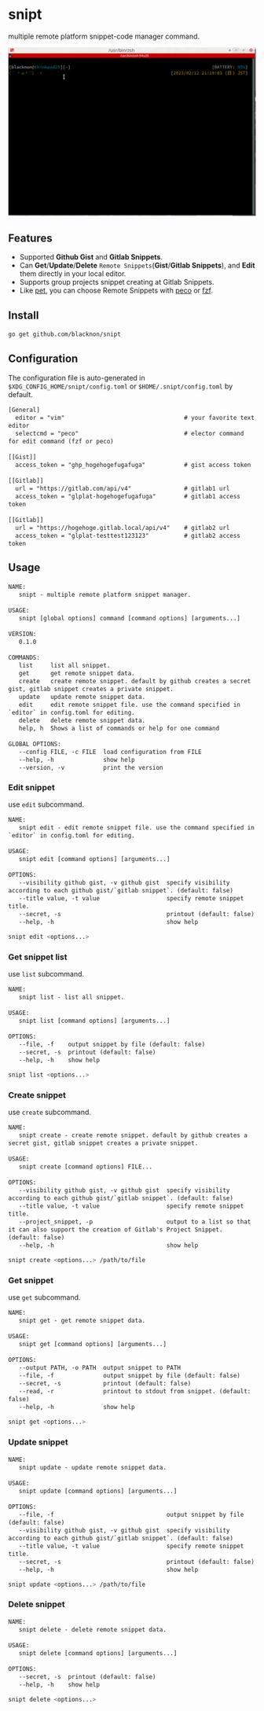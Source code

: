 snipt
===

multiple remote platform snippet-code manager command.

<p align="center">
<img src="./img/image.gif" />
</p>

## Features

- Supported **Github Gist** and **Gitlab Snippets**.
- Can **Get**/**Update**/**Delete** `Remote Snippets`(**Gist**/**Gitlab Snippets**), and **Edit** them directly in your local editor.
- Supports group projects snippet creating at Gitlab Snippets.
- Like [pet](https://github.com/knqyf263/pet), you can choose Remote Snippets with [peco](https://github.com/peco/peco) or [fzf](https://github.com/junegunn/fzf).

## Install

```bash
go get github.com/blacknon/snipt
```

## Configuration

The configuration file is auto-generated in `$XDG_CONFIG_HOME/snipt/config.toml` or `$HOME/.snipt/config.toml` by default.

    [General]
      editor = "vim"                                  # your favorite text editor
      selectcmd = "peco"                              # elector command for edit command (fzf or peco)

    [[Gist]]
      access_token = "ghp_hogehogefugafuga"           # gist access token

    [[Gitlab]]
      url = "https://gitlab.com/api/v4"               # gitlab1 url
      access_token = "glplat-hogehogefugafuga"        # gitlab1 access token

    [[Gitlab]]
      url = "https://hogehoge.gitlab.local/api/v4"    # gitlab2 url
      access_token = "glplat-testtest123123"          # gitlab2 access token


## Usage

    NAME:
       snipt - multiple remote platform snippet manager.

    USAGE:
       snipt [global options] command [command options] [arguments...]

    VERSION:
       0.1.0

    COMMANDS:
       list     list all snippet.
       get      get remote snippet data.
       create   create remote snippet. default by github creates a secret gist, gitlab snippet creates a private snippet.
       update   update remote snippet data.
       edit     edit remote snippet file. use the command specified in `editor` in config.toml for editing.
       delete   delete remote snippet data.
       help, h  Shows a list of commands or help for one command

    GLOBAL OPTIONS:
       --config FILE, -c FILE  load configuration from FILE
       --help, -h              show help
       --version, -v           print the version

### Edit snippet

use `edit` subcommand.

    NAME:
       snipt edit - edit remote snippet file. use the command specified in `editor` in config.toml for editing.

    USAGE:
       snipt edit [command options] [arguments...]

    OPTIONS:
       --visibility github gist, -v github gist  specify visibility according to each github gist/`gitlab snippet`. (default: false)
       --title value, -t value                   specify remote snippet title.
       --secret, -s                              printout (default: false)
       --help, -h                                show help

```bash
snipt edit <options...>
```

### Get snippet list

use `list` subcommand.

    NAME:
       snipt list - list all snippet.

    USAGE:
       snipt list [command options] [arguments...]

    OPTIONS:
       --file, -f    output snippet by file (default: false)
       --secret, -s  printout (default: false)
       --help, -h    show help

```bash
snipt list <options...>
```

### Create snippet

use `create` subcommand.

    NAME:
       snipt create - create remote snippet. default by github creates a secret gist, gitlab snippet creates a private snippet.

    USAGE:
       snipt create [command options] FILE...

    OPTIONS:
       --visibility github gist, -v github gist  specify visibility according to each github gist/`gitlab snippet`. (default: false)
       --title value, -t value                   specify remote snippet title.
       --project_snippet, -p                     output to a list so that it can also support the creation of Gitlab's Project Snippet. (default: false)
       --help, -h                                show help

```bash
snipt create <options...> /path/to/file
```

### Get snippet

use `get` subcommand.

    NAME:
       snipt get - get remote snippet data.

    USAGE:
       snipt get [command options] [arguments...]

    OPTIONS:
       --output PATH, -o PATH  output snippet to PATH
       --file, -f              output snippet by file (default: false)
       --secret, -s            printout (default: false)
       --read, -r              printout to stdout from snippet. (default: false)
       --help, -h              show help

```bash
snipt get <options...>
```

### Update snippet

    NAME:
       snipt update - update remote snippet data.

    USAGE:
       snipt update [command options] [arguments...]

    OPTIONS:
       --file, -f                                output snippet by file (default: false)
       --visibility github gist, -v github gist  specify visibility according to each github gist/`gitlab snippet`. (default: false)
       --title value, -t value                   specify remote snippet title.
       --secret, -s                              printout (default: false)
       --help, -h                                show help

```bash
snipt update <options...> /path/to/file
```

### Delete snippet

    NAME:
       snipt delete - delete remote snippet data.

    USAGE:
       snipt delete [command options] [arguments...]

    OPTIONS:
       --secret, -s  printout (default: false)
       --help, -h    show help

```bash
snipt delete <options...>
```
